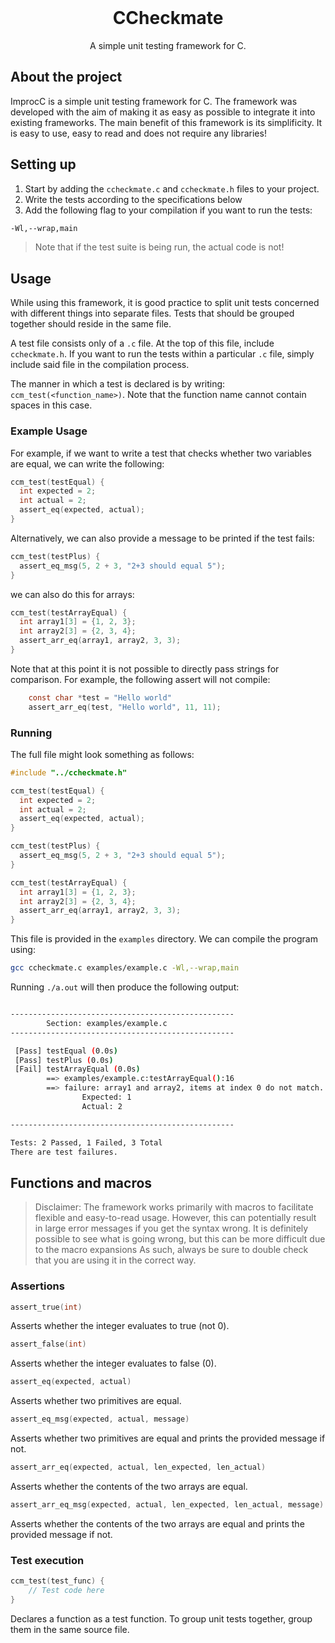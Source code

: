 <br />
<p align="center">
  <h1 align="center">CCheckmate</h1>

  <p align="center">
    A simple unit testing framework for C.
  </p>
</p>


## About the project

ImprocC is a simple unit testing framework for C. The framework was developed with the aim of making it as easy as possible to integrate it into existing frameworks. The main benefit of this framework is its simplificity. It is easy to use, easy to read and does not require any libraries!

## Setting up

1. Start by adding the `ccheckmate.c` and `ccheckmate.h` files to your project.
2. Write the tests according to the specifications below
3. Add the following flag to your compilation if you want to run the tests:
```sh
-Wl,--wrap,main
```

> Note that if the test suite is being run, the actual code is not!

## Usage

While using this framework, it is good practice to split unit tests concerned with different things into separate files. Tests that should be grouped together should reside in the same file.

A test file consists only of a `.c` file. At the top of this file, include `ccheckmate.h`. If you want to run the tests within a particular `.c` file, simply include said file in the compilation process.

The manner in which a test is declared is by writing: `ccm_test(<function_name>)`. Note that the function name cannot contain spaces in this case.

### Example Usage

For example, if we want to write a test that checks whether two variables are equal, we can write the following:

```C
ccm_test(testEqual) {
  int expected = 2;
  int actual = 2;
  assert_eq(expected, actual);
}
```

Alternatively, we can also provide a message to be printed if the test fails:

```C
ccm_test(testPlus) {
  assert_eq_msg(5, 2 + 3, "2+3 should equal 5");
}
```

we can also do this for arrays:

```C
ccm_test(testArrayEqual) {
  int array1[3] = {1, 2, 3};
  int array2[3] = {2, 3, 4};
  assert_arr_eq(array1, array2, 3, 3);
}
```

Note that at this point it is not possible to directly pass strings for comparison. For example, the following assert will not compile:

```C
    const char *test = "Hello world"
    assert_arr_eq(test, "Hello world", 11, 11);
```

### Running

The full file might look something as follows:

```C
#include "../ccheckmate.h"

ccm_test(testEqual) {
  int expected = 2;
  int actual = 2;
  assert_eq(expected, actual);
}

ccm_test(testPlus) {
  assert_eq_msg(5, 2 + 3, "2+3 should equal 5");
}

ccm_test(testArrayEqual) {
  int array1[3] = {1, 2, 3};
  int array2[3] = {2, 3, 4};
  assert_arr_eq(array1, array2, 3, 3);
}
```

This file is provided in the `examples` directory. We can compile the program using:

```sh
gcc ccheckmate.c examples/example.c -Wl,--wrap,main
```

Running `./a.out` will then produce the following output:
```sh

--------------------------------------------------
        Section: examples/example.c
--------------------------------------------------

 [Pass] testEqual (0.0s)
 [Pass] testPlus (0.0s)
 [Fail] testArrayEqual (0.0s)
        ==> examples/example.c:testArrayEqual():16
        ==> failure: array1 and array2, items at index 0 do not match.
                Expected: 1
                Actual: 2

--------------------------------------------------

Tests: 2 Passed, 1 Failed, 3 Total
There are test failures.


```

## Functions and macros

> Disclaimer: The framework works primarily with macros to facilitate flexible and easy-to-read usage. However, this can potentially result in large error messages if you get the syntax wrong. It is definitely possible to see what is going wrong, but this can be more difficult due to the macro expansions As such, always be sure to double check that you are using it in the correct way.

### Assertions

```C
assert_true(int)
```
Asserts whether the integer evaluates to true (not 0).

```C
assert_false(int)
```
Asserts whether the integer evaluates to false (0).

```C
assert_eq(expected, actual)
```
Asserts whether two primitives are equal.

```C
assert_eq_msg(expected, actual, message)
```
Asserts whether two primitives are equal and prints the provided message if not.


```C
assert_arr_eq(expected, actual, len_expected, len_actual)
```
Asserts whether the contents of the two arrays are equal.

```C
assert_arr_eq_msg(expected, actual, len_expected, len_actual, message)
```
Asserts whether the contents of the two arrays are equal and prints the provided message if not.

### Test execution

```C
ccm_test(test_func) {
    // Test code here
}
```
Declares a function as a test function. To group unit tests together, group them in the same source file.
